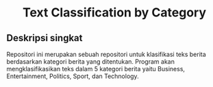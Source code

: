 <div id="top"></div>
<h1 align="center" >Text Classification by Category</h1>

## Deskripsi singkat

Repositori ini merupakan sebuah repositori untuk klasifikasi teks berita berdasarkan kategori berita yang ditentukan. Program akan mengklasifikasikan teks dalam 5 kategori berita yaitu Business, Entertainment, Politics, Sport, dan Technology.